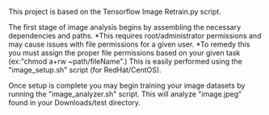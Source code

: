 This project is based on the Tensorflow Image Retrain.py script.

The first stage of image analysis begins by assembling the necessary dependencies and paths.
*This requires root/administrator permissions and may cause issues with file permissions for a given user.
*To remedy this you must assign the proper file permissions based on your given task (ex:"chmod a+rw ~path/fileName".)
This is easily performed using the "image_setup.sh" script (for RedHat/CentOS).

Once setup is complete you may begin training your image datasets by running the "image_analyzer.sh" script.
This will analyze "image.jpeg" found in your Downloads/test directory.
